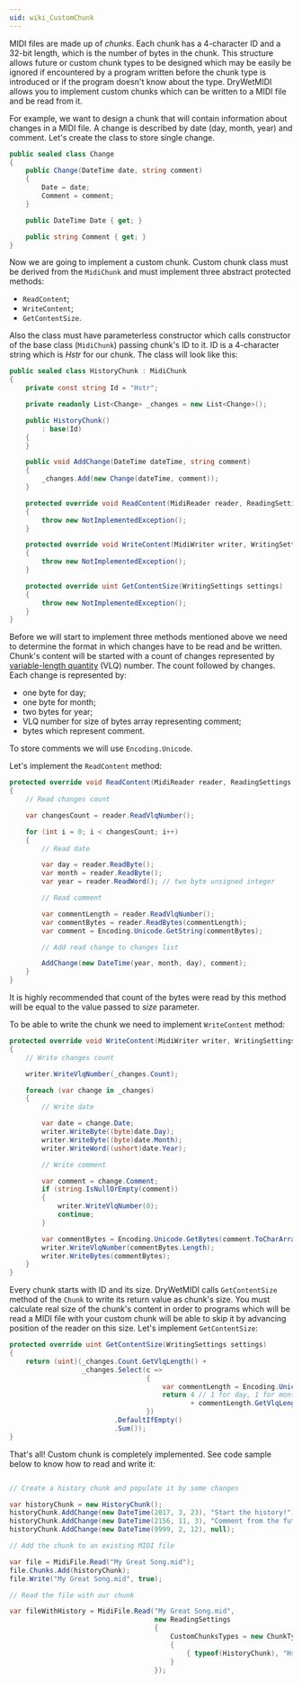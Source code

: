 ```yaml
---
uid: wiki_CustomChunk
---
```


MIDI files are made up of *chunks*. Each chunk has a 4-character ID and a 32-bit length, which is the
number of bytes in the chunk. This structure allows future or custom chunk types to be designed which may be easily be
ignored if encountered by a program written before the chunk type is introduced or if the program doesn't know about the type. DryWetMIDI allows you to implement custom chunks which can be written to a MIDI file and be read from it.

For example, we want to design a chunk that will contain information about changes in a MIDI file. A change is described by date (day, month, year) and comment. Let's create the class to store single change.

```csharp
public sealed class Change
{
    public Change(DateTime date, string comment)
    {
        Date = date;
        Comment = comment;
    }

    public DateTime Date { get; }

    public string Comment { get; }
}
```

Now we are going to implement a custom chunk. Custom chunk class must be derived from the `MidiChunk` and must implement three abstract protected methods:

* `ReadContent`;
* `WriteContent`;
* `GetContentSize`.

Also the class must have parameterless constructor which calls constructor of the base class (`MidiChunk`) passing chunk's ID to it. ID is a 4-character string which is *Hstr* for our chunk. The class will look like this:

```csharp
public sealed class HistoryChunk : MidiChunk
{
    private const string Id = "Hstr";

    private readonly List<Change> _changes = new List<Change>();

    public HistoryChunk()
        : base(Id)
    {
    }

    public void AddChange(DateTime dateTime, string comment)
    {
        _changes.Add(new Change(dateTime, comment));
    }

    protected override void ReadContent(MidiReader reader, ReadingSettings settings, uint size)
    {
        throw new NotImplementedException();
    }

    protected override void WriteContent(MidiWriter writer, WritingSettings settings)
    {
        throw new NotImplementedException();
    }

    protected override uint GetContentSize(WritingSettings settings)
    {
        throw new NotImplementedException();
    }
}
```

Before we will start to implement three methods mentioned above we need to determine the format in which changes have to be read and be written. Chunk's content will be started with a count of changes represented by [variable-length quantity](https://en.wikipedia.org/wiki/Variable-length_quantity) (VLQ) number. The count followed by changes. Each change is represented by:

* one byte for day;
* one byte for month;
* two bytes for year;
* VLQ number for size of bytes array representing comment;
* bytes which represent comment.

To store comments we will use `Encoding.Unicode`.

Let's implement the `ReadContent` method:

```csharp
protected override void ReadContent(MidiReader reader, ReadingSettings settings, uint size)
{
    // Read changes count

    var changesCount = reader.ReadVlqNumber();

    for (int i = 0; i < changesCount; i++)
    {
        // Read date

        var day = reader.ReadByte();
        var month = reader.ReadByte();
        var year = reader.ReadWord(); // two byte unsigned integer

        // Read comment

        var commentLength = reader.ReadVlqNumber();
        var commentBytes = reader.ReadBytes(commentLength);
        var comment = Encoding.Unicode.GetString(commentBytes);

        // Add read change to changes list

        AddChange(new DateTime(year, month, day), comment);
    }
}
```

It is highly recommended that count of the bytes were read by this method will be equal to the value passed to *size* parameter.

To be able to write the chunk we need to implement `WriteContent` method:

```csharp
protected override void WriteContent(MidiWriter writer, WritingSettings settings)
{
    // Write changes count

    writer.WriteVlqNumber(_changes.Count);

    foreach (var change in _changes)
    {
        // Write date

        var date = change.Date;
        writer.WriteByte((byte)date.Day);
        writer.WriteByte((byte)date.Month);
        writer.WriteWord((ushort)date.Year);

        // Write comment

        var comment = change.Comment;
        if (string.IsNullOrEmpty(comment))
        {
            writer.WriteVlqNumber(0);
            continue;
        }

        var commentBytes = Encoding.Unicode.GetBytes(comment.ToCharArray());
        writer.WriteVlqNumber(commentBytes.Length);
        writer.WriteBytes(commentBytes);
    }
}
```

Every chunk starts with ID and its size. DryWetMIDI calls `GetContentSize` method of the `Chunk` to write its return value as chunk's size. You must calculate real size of the chunk's content in order to programs which will be read a MIDI file with your custom chunk will be able to skip it by advancing position of the reader on this size. Let's implement `GetContentSize`:

```csharp
protected override uint GetContentSize(WritingSettings settings)
{
    return (uint)(_changes.Count.GetVlqLength() +
                  _changes.Select(c =>
                                  {
                                      var commentLength = Encoding.Unicode.GetByteCount(c.Comment.ToCharArray());
                                      return 4 // 1 for day, 1 for month, 2 for year
                                             + commentLength.GetVlqLength() + commentLength;
                                  })
                          .DefaultIfEmpty()
                          .Sum());
}
```

That's all! Custom chunk is completely implemented. See code sample below to know how to read and write it:

```csharp

// Create a history chunk and populate it by some changes

var historyChunk = new HistoryChunk();
historyChunk.AddChange(new DateTime(2017, 3, 23), "Start the history!");
historyChunk.AddChange(new DateTime(2156, 11, 3), "Comment from the future.");
historyChunk.AddChange(new DateTime(9999, 2, 12), null);

// Add the chunk to an existing MIDI file

var file = MidiFile.Read("My Great Song.mid");
file.Chunks.Add(historyChunk);
file.Write("My Great Song.mid", true);

// Read the file with our chunk

var fileWithHistory = MidiFile.Read("My Great Song.mid",
                                    new ReadingSettings
                                    {
                                        CustomChunksTypes = new ChunkTypesCollection
                                        {
                                            { typeof(HistoryChunk), "Hstr" }
                                        }
                                    });
```